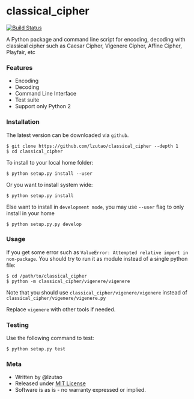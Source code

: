 # classical_cipher

[![Build Status](https://travis-ci.org/lzutao/classical_cipher.svg?branch=master)](https://travis-ci.org/lzutao/classical_cipher)

A Python package and command line script for encoding,
decoding with classical cipher such as Caesar Cipher,
Vigenere Cipher, Affine Cipher, Playfair, etc

### Features

- Encoding
- Decoding
- Command Line Interface
- Test suite
- Support only Python 2

### Installation

The latest version can be downloaded via `github`.
```
$ git clone https://github.com/lzutao/classical_cipher --depth 1
$ cd classical_cipher
```

To install to your local home folder:
```
$ python setup.py install --user
```

Or you want to install system wide:

```
$ python setup.py install
```

Else want to install in `development mode`, you may use `--user` flag to
only install in your home
```
$ python setup.py.py develop
```

### Usage

If you get some error such as `ValueError: Attempted relative import in non-package`.
You should try to run it as module instead of a single python file:
```
$ cd /path/to/classical_cipher
$ python -m classical_cipher/vigenere/vigenere
```

Note that you should use `classical_cipher/vigenere/vigenere` instead of `classical_cipher/vigenere/vigenere.py`

Replace `vigenere` with other tools if needed.

### Testing

Use the following command to test:
```
$ python setup.py test
```

### Meta

- Written by @lzutao
- Released under [MIT License](LICENSE)
- Software is as is - no warranty expressed or implied.
